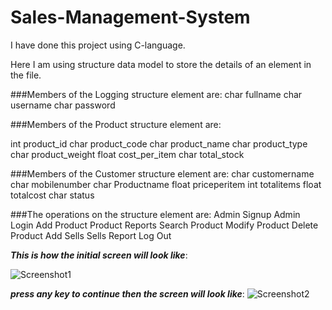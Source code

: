 # Sales-Management-System
I have done this project using C-language.

Here I am using structure data model to store the details of an element in the file.

###Members of the Logging structure element are:
  char fullname
  char username
  char password

###Members of the Product structure element are:

  int product_id
  char product_code
  char product_name
  char product_type
  char product_weight
  float cost_per_item
  char total_stock

###Members of the Customer structure element are:
  char customername
  char mobilenumber
  char Productname
  float priceperitem
  int totalitems
  float totalcost
  char status

###The operations on the structure element are:
  Admin Signup
  Admin Login
  Add Product
  Product Reports
  Search Product
  Modify Product
  Delete Product
  Add Sells
  Sells Report
  Log Out

_**This is how the initial screen will look like**_:

![Screenshot1](https://github.com/NasiraShaik/Sales-Management-System/assets/145011172/708cf9d6-0447-49d1-899f-84782261bc03)

_**press any key to continue then the screen will look like**_:
![Screenshot2](https://github.com/NasiraShaik/Sales-Management-System/assets/145011172/e5904196-3cdf-47f2-94d8-d4b2b7eca1dc)

  
  


